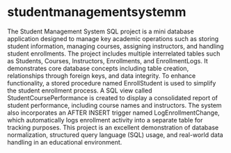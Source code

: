 # studentmanagementsystemm
The Student Management System SQL project is a mini database application designed to manage key academic operations such as storing student information, managing courses, assigning instructors, and handling student enrollments. The project includes multiple interrelated tables such as Students, Courses, Instructors, Enrollments, and EnrollmentLogs. It demonstrates core database concepts including table creation, relationships through foreign keys, and data integrity. To enhance functionality, a stored procedure named EnrollStudent is used to simplify the student enrollment process. A SQL view called StudentCoursePerformance is created to display a consolidated report of student performance, including course names and instructors. The system also incorporates an AFTER INSERT trigger named LogEnrollmentChange, which automatically logs enrollment activity into a separate table for tracking purposes. This project is an excellent demonstration of database normalization, structured query language (SQL) usage, and real-world data handling in an educational environment.

